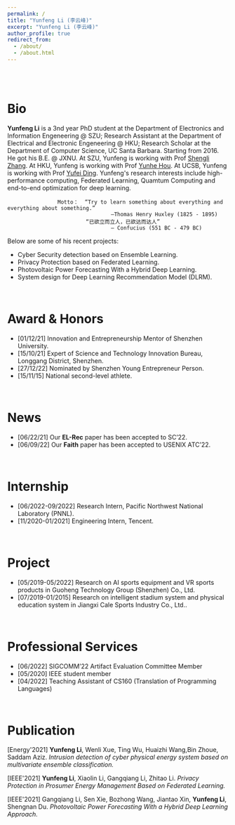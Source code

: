 ```yaml
---
permalink: /
title: "Yunfeng Li (李云峰)"
excerpt: "Yunfeng Li (李云峰)"
author_profile: true
redirect_from: 
  - /about/
  - /about.html
---
```


<br />
<br />


Bio
======
**Yunfeng Li** is a 3nd year PhD student at the Department of Electronics and Information Engeneering @ SZU; Research Assistant at the Department of Electrical and Electronic Engeneering @ HKU; Research Scholar at the Department of Computer Science, UC Santa Barbara. Starting from 2016. He got his B.E. @ JXNU. At SZU, Yunfeng is working with Prof <a href="https://ceie.szu.edu.cn/info/1034/1249.htm/">Shengli Zhang</a>. At HKU, Yunfeng is working with Prof <a href="https://www.eee.hku.hk/~yhhou//">Yunhe Hou</a>. At UCSB, Yunfeng is working with Prof <a href="https://sites.cs.ucsb.edu/~yufeiding/">Yufei Ding</a>. Yunfeng's research interests include high-performance computing, Federated Learning, Quamtum Computing and end-to-end optimization for deep learning. 

                    Motto：  “Try to learn something about everything and everything about something.”
                                     —Thomas Henry Huxley (1825 - 1895)
                             “已欲立而立人，已欲达而达人”
                                     — Confucius (551 BC - 479 BC)

Below are some of his recent projects:
* Cyber Security detection based on Ensemble Learning. 
* Privacy Protection based on Federated Learning.
* Photovoltaic Power Forecasting With a Hybrid Deep Learning.
* System design for Deep Learning Recommendation Model (DLRM).

<br />

Award & Honors
======
+ [01/12/21] Innovation and Entrepreneurship Mentor of Shenzhen University.
+ [15/10/21] Expert of Science and Technology Innovation Bureau, Longgang District, Shenzhen.
+ [27/12/22] Nominated by Shenzhen Young Entrepreneur Person.
+ [15/11/15] National second-level athlete.

<br />

News
======
+ [06/22/21] Our **EL-Rec** paper has been accepted to SC’22.
+ [06/09/22] Our **Faith** paper has been accepted to USENIX ATC’22.

<br />

Internship
======
+ [06/2022-09/2022] Research Intern, Pacific Northwest National Laboratory (PNNL).
+ [11/2020-01/2021] Engineering Intern, Tencent.

<br />

Project 
======
+ [05/2019-05/2022] Research on AI sports equipment and VR sports products in Guoheng Technology Group (Shenzhen) Co., Ltd.
+ [07/2019-01/2015] Research on intelligent stadium system and physical education system in Jiangxi Cale Sports Industry Co., Ltd..

<br />

Professional Services 
======
+ [06/2022] SIGCOMM’22  Artifact Evaluation Committee Member
+ [05/2020] IEEE student member
+ [04/2022] Teaching Assistant of CS160 (Translation of Programming Languages) 

<br />

Publication 
======
[Energy'2021] **Yunfeng Li**, Wenli Xue, Ting Wu, Huaizhi Wang,Bin Zhoue, Saddam Aziz.
*Intrusion detection of cyber physical energy system based on multivariate ensemble classification.*

[IEEE'2021] **Yunfeng Li**, Xiaolin Li, Gangqiang Li, Zhitao Li.
*Privacy Protection in Prosumer Energy Management Based on Federated Learning.*

[IEEE'2021] Gangqiang Li, Sen Xie, Bozhong Wang, Jiantao Xin, **Yunfeng Li**, Shengnan Du. 
*Photovoltaic Power Forecasting With a Hybrid Deep Learning Approach.*


